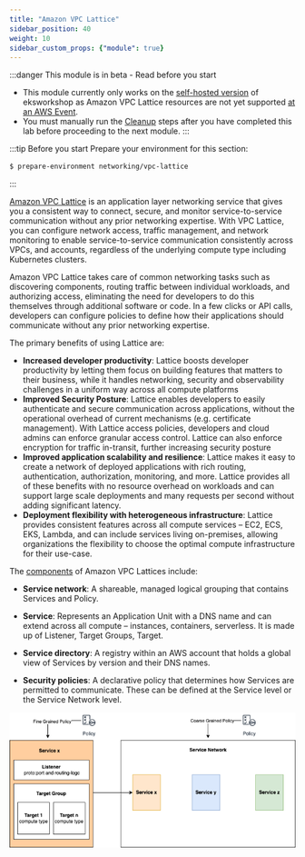 ```yaml
---
title: "Amazon VPC Lattice"
sidebar_position: 40
weight: 10
sidebar_custom_props: {"module": true}
---
```


:::danger This module is in beta - Read before you start

- This module currently only works on the [self-hosted version](../../introduction/setup/your-account) of eksworkshop as Amazon VPC Lattice resources are not yet supported [at an AWS Event](../../introduction/setup/aws-event.md).
- You must manually run the [Cleanup](cleanup.md) steps after you have completed this lab before proceeding to the next module.
:::

:::tip Before you start
Prepare your environment for this section:

```bash timeout=300 wait=30
$ prepare-environment networking/vpc-lattice 
```

:::

[Amazon VPC Lattice](https://aws.amazon.com/vpc/lattice/) is an application layer networking service that gives you a consistent way to connect, secure, and monitor service-to-service communication without any prior networking expertise. With VPC Lattice, you can configure network access, traffic management, and network monitoring to enable service-to-service communication consistently across VPCs, and accounts, regardless of the underlying compute type including Kubernetes clusters. 

Amazon VPC Lattice takes care of common networking tasks such as discovering components, routing  traffic between individual workloads, and authorizing access, eliminating the need for developers to do this themselves through additional software or code. In a few clicks or API calls, developers can configure policies to define how their applications should communicate without any prior networking expertise. 

The primary benefits of using Lattice are:

* **Increased developer productivity**:  Lattice boosts developer productivity by letting them focus on building features that matters to their business, while it handles networking, security and observability challenges in a uniform way across all compute platforms
* **Improved Security Posture**: Lattice  enables  developers  to  easily  authenticate  and  secure  communication  across  applications, without the operational overhead of current mechanisms (e.g. certificate management). With Lattice access policies, developers and cloud admins can enforce granular access control. Lattice can also enforce encryption for traffic in-transit, further increasing security posture
* **Improved application scalability and resilience**: Lattice makes it easy to create a network of deployed applications with rich routing, authentication, authorization, monitoring, and more. Lattice provides all of these benefits with no resource overhead on workloads and can support large scale deployments and many requests per second without adding significant latency. 
* **Deployment flexibility with heterogeneous infrastructure**: Lattice  provides  consistent  features  across  all  compute  services – EC2, ECS, EKS, Lambda, and can include services living on-premises, allowing organizations the flexibility to choose the optimal compute infrastructure for their use-case.

The [components](https://docs.aws.amazon.com/vpc-lattice/latest/ug/what-is-vpc-service-network.html#vpc-service-network-components-overview) of Amazon VPC Lattices include:

* **Service network**:
A shareable, managed logical grouping that contains Services and Policy.

* **Service**:
Represents an Application Unit with a DNS name and can extend across all compute – instances, containers, serverless. It is made up of Listener, Target Groups, Target.

* **Service directory**:
A registry within an AWS account that holds a global view of Services by version and their DNS names.

* **Security policies**:
A declarative policy that determines how Services are permitted to communicate. These can be defined at the Service level or the Service Network level.

![Amazon VPC Lattice Components](assets/vpc_lattice_building_blocks.png)
